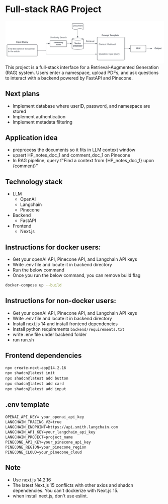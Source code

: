 # Full-stack RAG Project

<!-- import image from img/diagram.png -->
![Image description](img/diagram.png)
This project is a full-stack interface for a Retrieval-Augmented Generation (RAG) system. Users enter a namespace, upload PDFs, and ask questions to interact with a backend powered by FastAPI and Pinecone.

## Next plans
- Implement database where userID, password, and namespace are stored
- Implement authentication
- Implement metadata filtering

## Application idea
- preprocess the documents so it fits in LLM context window
- upsert HP_notes_doc_1 and comment_doc_1 on Pinecone
- In RAG pipeline, query f"Find a context from {HP_notes_doc_1} upon {comment}"


## Technology stack
- LLM
    - OpenAI
    - Langchain
    - Pinecone
- Backend
    - FastAPI
- Frontend
    - Next.js


## Instructions for docker users:
- Get your openAI API, Pinecone API, and Langchain API keys
- Write .env file and locate it in backend directory
- Run the below command
- Once you run the below command, you can remove build flag
```bash
docker-compose up --build
```

## Instructions for non-docker users:
- Get your openAI API, Pinecone API, and Langchain API keys
- Write .env file and locate it in backend directory
- Install next.js 14 and install frontend dependencies
- Install python requirements `backend/requirements.txt`
- write .env file under backend folder
- run run.sh

## Frontend dependencies
```bash
npx create-next-app@14.2.16
npx shadcn@latest init
npx shadcn@latest add button
npx shadcn@latest add card
npx shadcn@latest add input
```

## .env template
```env
OPENAI_API_KEY= your_openai_api_key
LANGCHAIN_TRACING_V2=true
LANGCHAIN_ENDPOINT=https://api.smith.langchain.com
LANGCHAIN_API_KEY=your_langchain_api_key
LANGCHAIN_PROJECT=project_name
PINECONE_API_KEY=your_pinecone_api_key
PINECONE_REGION=your_pinecone_region
PINECONE_CLOUD=your_pinecone_cloud
```

## Note
- Use next.js 14.2.16
- The latest Next.js 15 conflicts with other axios and shadcn dependencies. You can't dockerize with Next.js 15.
- when install next.js, don't use eslint. 